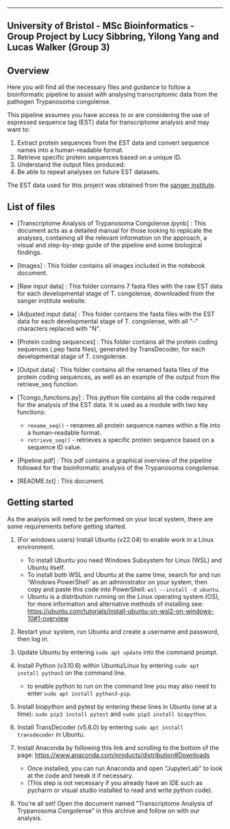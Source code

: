 -----------------------------------------------------------------------------------------
University of Bristol - MSc Bioinformatics - Group Project
by Lucy Sibbring, Yilong Yang and Lucas Walker (Group 3) 
--------------------------------------------------------------

## Overview 

Here you will find all the necessary files and guidance to follow a bioinformatic pipeline to assist with analysing transcriptomic data from the pathogen Trypanosoma congolense.

This pipeline assumes you have access to or are considering the use of expressed sequence tag (EST) data for transcriptome analysis and may want to:
1. Extract protein sequences from the EST data and convert sequence names into a human-readable format.
2. Retrieve specific protein sequences based on a unique ID.
3. Understand the output files produced.
4. Be able to repeat analyses on future EST datasets.

The EST data used for this project was obtained from the [sanger institute](https://www.sanger.ac.uk/resources/downloads/protozoa/trypanosoma-congolense.html).

## List of files 

- [Transcriptome Analysis of Trypanosoma Congolense.ipynb] : This document acts as a detailed manual for those looking to replicate the analyses, 
containing all the relevant information on the approach, a visual and step-by-step guide of the pipeline and some biological findings.

- [Images] : This folder contains all images included in the notebook document.

- [Raw input data] : This folder contains 7 fasta files with the raw EST data for each developmental stage of T. congolense, downloaded from the sanger institute website.

- [Adjusted input data] : This folder contains the fasta files with the EST data for each developmental stage of T. congolense, with all "-" characters replaced with "N".

- [Protein coding sequences] : This folder contains all the protein coding sequences (.pep fasta files), generated by TransDecoder, for each developmental stage of T. congolense.

- [Output data] : This folder contains all the renamed fasta files of the protein coding sequences, as well as an example of the output from the retrieve_seq function.

- [Tcongo_functions.py] : This python file contains all the code required for the analysis of the EST data. It is used as a module with two key functions:
    - `rename_seq()` - renames all protein sequence names within a file into a human-readable format. 
    - `retrieve_seq()` - retrieves a specific protein sequence based on a sequence ID value.
  
- [Pipeline.pdf] : This pdf contains a graphical overview of the pipeline followed for the bioinformatic analysis of the Trypanosoma congolense.

- [README.txt] : This document.

## Getting started

As the analysis will need to be performed on your local system, there are some requirements before getting started.

1. (For windows users) Install Ubuntu (v22.04) to enable work in a Linux environment.
	- To install Ubuntu you need Windows Subsystem for Linux (WSL) and Ubuntu itself.
	- To install both WSL and Ubuntu at the same time, search for and run 'Windows PowerShell' as an administrator on your system, 
          then copy and paste this code into PowerShell: `wsl --install -d ubuntu`.
	- Ubuntu is a distribution running on the Linux operating system (OS), 
          for more information and alternative methods of installing see: https://ubuntu.com/tutorials/install-ubuntu-on-wsl2-on-windows-10#1-overview

2. Restart your system, run Ubuntu and create a username and password, then log in.

3. Update Ubuntu by entering `sudo apt update` into the command prompt.

4. Install Python (v3.10.6) within Ubuntu/Linux by entering `sudo apt install python3` on the command line.
	- to enable python to run on the command line you may also need to enter `sudo apt install python3-pip`.

5. Install biopython and pytest by entering these lines in Ubuntu (one at a time): `sudo pip3 install pytest` and `sudo pip3 install biopython`.

6. Install TransDecoder (v5.6.0) by entering `sudo apt install transdecoder` in Ubuntu.

7. Install Anaconda by following this link and scrolling to the bottom of the page: https://www.anaconda.com/products/distribution#Downloads
	- Once installed, you can run Anaconda and open "JupyterLab" to look at the code and tweak it if necessary.
	- (This step is not necessary if you already have an IDE such as pycharm or visual studio installed to read and write python code).

8. You're all set! Open the document named "Transcriptome Analysis of Trypanosoma Congolense" in this archive and follow on with our analysis.
